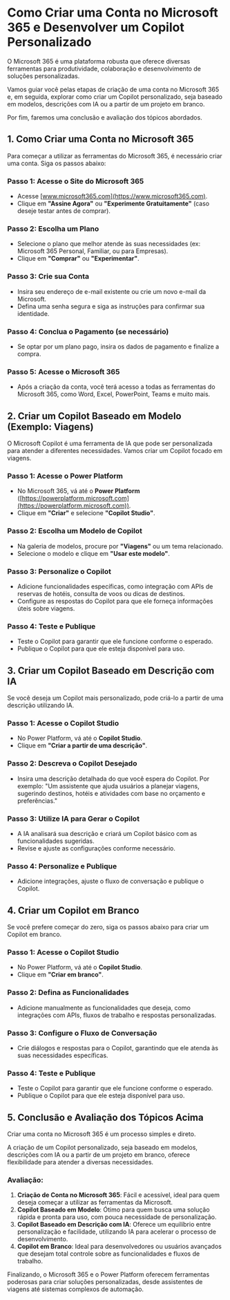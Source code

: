 # Como Criar uma Conta no Microsoft 365 e Desenvolver um Copilot Personalizado

O Microsoft 365 é uma plataforma robusta que oferece diversas ferramentas para produtividade, colaboração e desenvolvimento de soluções personalizadas. 

Vamos guiar você pelas etapas de criação de uma conta no Microsoft 365 e, em seguida, explorar como criar um Copilot personalizado, seja baseado em modelos, descrições com IA ou a partir de um projeto em branco. 

Por fim, faremos uma conclusão e avaliação dos tópicos abordados.

## 1. **Como Criar uma Conta no Microsoft 365**

Para começar a utilizar as ferramentas do Microsoft 365, é necessário criar uma conta. Siga os passos abaixo:

### Passo 1: Acesse o Site do Microsoft 365
- Acesse [www.microsoft365.com](https://www.microsoft365.com).
- Clique em **"Assine Agora"** ou **"Experimente Gratuitamente"** (caso deseje testar antes de comprar).

### Passo 2: Escolha um Plano
- Selecione o plano que melhor atende às suas necessidades (ex: Microsoft 365 Personal, Familiar, ou para Empresas).
- Clique em **"Comprar"** ou **"Experimentar"**.

### Passo 3: Crie sua Conta
- Insira seu endereço de e-mail existente ou crie um novo e-mail da Microsoft.
- Defina uma senha segura e siga as instruções para confirmar sua identidade.

### Passo 4: Conclua o Pagamento (se necessário)
- Se optar por um plano pago, insira os dados de pagamento e finalize a compra.

### Passo 5: Acesse o Microsoft 365
- Após a criação da conta, você terá acesso a todas as ferramentas do Microsoft 365, como Word, Excel, PowerPoint, Teams e muito mais.

## 2. **Criar um Copilot Baseado em Modelo (Exemplo: Viagens)**

O Microsoft Copilot é uma ferramenta de IA que pode ser personalizada para atender a diferentes necessidades. Vamos criar um Copilot focado em viagens.

### Passo 1: Acesse o Power Platform
- No Microsoft 365, vá até o **Power Platform** ([https://powerplatform.microsoft.com](https://powerplatform.microsoft.com)).
- Clique em **"Criar"** e selecione **"Copilot Studio"**.

### Passo 2: Escolha um Modelo de Copilot
- Na galeria de modelos, procure por **"Viagens"** ou um tema relacionado.
- Selecione o modelo e clique em **"Usar este modelo"**.

### Passo 3: Personalize o Copilot
- Adicione funcionalidades específicas, como integração com APIs de reservas de hotéis, consulta de voos ou dicas de destinos.
- Configure as respostas do Copilot para que ele forneça informações úteis sobre viagens.

### Passo 4: Teste e Publique
- Teste o Copilot para garantir que ele funcione conforme o esperado.
- Publique o Copilot para que ele esteja disponível para uso.

## 3. **Criar um Copilot Baseado em Descrição com IA**

Se você deseja um Copilot mais personalizado, pode criá-lo a partir de uma descrição utilizando IA.

### Passo 1: Acesse o Copilot Studio
- No Power Platform, vá até o **Copilot Studio**.
- Clique em **"Criar a partir de uma descrição"**.

### Passo 2: Descreva o Copilot Desejado
- Insira uma descrição detalhada do que você espera do Copilot. Por exemplo: "Um assistente que ajuda usuários a planejar viagens, sugerindo destinos, hotéis e atividades com base no orçamento e preferências."

### Passo 3: Utilize IA para Gerar o Copilot
- A IA analisará sua descrição e criará um Copilot básico com as funcionalidades sugeridas.
- Revise e ajuste as configurações conforme necessário.

### Passo 4: Personalize e Publique
- Adicione integrações, ajuste o fluxo de conversação e publique o Copilot.

## 4. **Criar um Copilot em Branco**

Se você prefere começar do zero, siga os passos abaixo para criar um Copilot em branco.

### Passo 1: Acesse o Copilot Studio
- No Power Platform, vá até o **Copilot Studio**.
- Clique em **"Criar em branco"**.

### Passo 2: Defina as Funcionalidades
- Adicione manualmente as funcionalidades que deseja, como integrações com APIs, fluxos de trabalho e respostas personalizadas.

### Passo 3: Configure o Fluxo de Conversação
- Crie diálogos e respostas para o Copilot, garantindo que ele atenda às suas necessidades específicas.

### Passo 4: Teste e Publique
- Teste o Copilot para garantir que ele funcione conforme o esperado.
- Publique o Copilot para que ele esteja disponível para uso.

## 5. **Conclusão e Avaliação dos Tópicos Acima**

Criar uma conta no Microsoft 365 é um processo simples e direto. 

A criação de um Copilot personalizado, seja baseado em modelos, descrições com IA ou a partir de um projeto em branco, oferece flexibilidade para atender a diversas necessidades.

### Avaliação:

1. **Criação de Conta no Microsoft 365**: Fácil e acessível, ideal para quem deseja começar a utilizar as ferramentas da Microsoft.
2. **Copilot Baseado em Modelo**: Ótimo para quem busca uma solução rápida e pronta para uso, com pouca necessidade de personalização.
3. **Copilot Baseado em Descrição com IA**: Oferece um equilíbrio entre personalização e facilidade, utilizando IA para acelerar o processo de desenvolvimento.
4. **Copilot em Branco**: Ideal para desenvolvedores ou usuários avançados que desejam total controle sobre as funcionalidades e fluxos de trabalho.

Finalizando, o Microsoft 365 e o Power Platform oferecem ferramentas poderosas para criar soluções personalizadas, desde assistentes de viagens até sistemas complexos de automação. 


